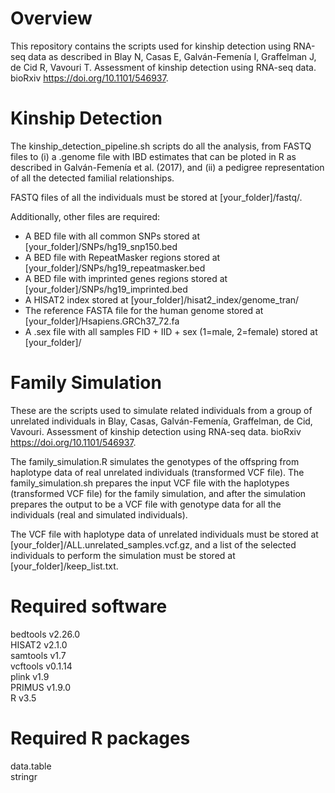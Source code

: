 # Overview

This repository contains the scripts used for kinship detection using RNA-seq data as described in Blay N, Casas E, Galván-Femenía I, Graffelman J, de Cid R, Vavouri T. Assessment of kinship detection using RNA-seq data. bioRxiv https://doi.org/10.1101/546937.

# Kinship Detection

The kinship_detection_pipeline.sh scripts do all the analysis, from FASTQ files to (i) a .genome file with IBD estimates that can be ploted in R as described in Galván-Femenía et al. (2017), and (ii) a pedigree representation of all the detected familial relationships.

FASTQ files of all the individuals must be stored at [your_folder]/fastq/.

Additionally, other files are required:
- A BED file with all common SNPs stored at [your_folder]/SNPs/hg19_snp150.bed
- A BED file with RepeatMasker regions stored at [your_folder]/SNPs/hg19_repeatmasker.bed
- A BED file with imprinted genes regions stored at [your_folder]/SNPs/hg19_imprinted.bed
- A HISAT2 index stored at [your_folder]/hisat2_index/genome_tran/
- The reference FASTA file for the human genome stored at [your_folder]/Hsapiens.GRCh37_72.fa
- A .sex file with all samples FID + IID + sex (1=male, 2=female) stored at [your_folder]/

# Family Simulation

These are the scripts used to simulate related individuals from a group of unrelated individuals in Blay, Casas, Galván-Femenía, Graffelman, de Cid, Vavouri. Assessment of kinship detection using RNA-seq data. bioRxiv https://doi.org/10.1101/546937.

The family_simulation.R simulates the genotypes of the offspring from haplotype data of real unrelated individuals (transformed VCF file). The family_simulation.sh prepares the input VCF file with the haplotypes (transformed VCF file) for the family simulation, and after the simulation prepares the output to be a VCF file with genotype data for all the individuals (real and simulated individuals).

The VCF file with haplotype data of unrelated individuals must be stored at [your_folder]/ALL.unrelated_samples.vcf.gz, and a list of the selected individuals to perform the simulation must be stored at [your_folder]/keep_list.txt.

# Required software

bedtools v2.26.0   
HISAT2 v2.1.0   
samtools v1.7   
vcftools v0.1.14   
plink v1.9   
PRIMUS v1.9.0   
R v3.5   


# Required R packages

data.table   
stringr   
